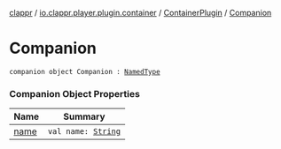 [clappr](../../../index.md) / [io.clappr.player.plugin.container](../../index.md) / [ContainerPlugin](../index.md) / [Companion](./index.md)

# Companion

`companion object Companion : `[`NamedType`](../../../io.clappr.player.base/-named-type/index.md)

### Companion Object Properties

| Name | Summary |
|---|---|
| [name](name.md) | `val name: `[`String`](https://kotlinlang.org/api/latest/jvm/stdlib/kotlin/-string/index.html) |
